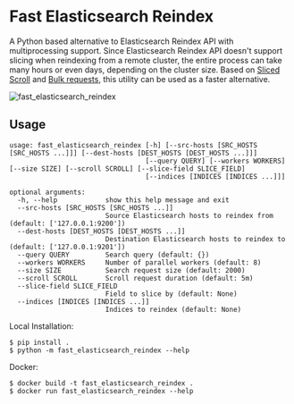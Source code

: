 # Fast Elasticsearch Reindex

A Python based alternative to Elasticsearch Reindex API with multiprocessing
support. Since Elasticsearch Reindex API doesn't support slicing when reindexing
from a remote cluster, the entire process can take many hours or even days,
depending on the cluster size. Based on [Sliced
Scroll](https://www.elastic.co/guide/en/elasticsearch/reference/master/paginate-search-results.html#slice-scroll)
and [Bulk
requests](https://www.elastic.co/guide/en/elasticsearch/reference/current/docs-bulk.html),
this utility can be used as a faster alternative.

![fast_elasticsearch_reindex](https://i.ibb.co/Z6QKybN/fast-elasticsearch-reindex.gif)

## Usage

```
usage: fast_elasticsearch_reindex [-h] [--src-hosts [SRC_HOSTS [SRC_HOSTS ...]]] [--dest-hosts [DEST_HOSTS [DEST_HOSTS ...]]]
                                  [--query QUERY] [--workers WORKERS] [--size SIZE] [--scroll SCROLL] [--slice-field SLICE_FIELD]
                                  [--indices [INDICES [INDICES ...]]]

optional arguments:
  -h, --help            show this help message and exit
  --src-hosts [SRC_HOSTS [SRC_HOSTS ...]]
                        Source Elasticsearch hosts to reindex from (default: ['127.0.0.1:9200'])
  --dest-hosts [DEST_HOSTS [DEST_HOSTS ...]]
                        Destination Elasticsearch hosts to reindex to (default: ['127.0.0.1:9201'])
  --query QUERY         Search query (default: {})
  --workers WORKERS     Number of parallel workers (default: 8)
  --size SIZE           Search request size (default: 2000)
  --scroll SCROLL       Scroll request duration (default: 5m)
  --slice-field SLICE_FIELD
                        Field to slice by (default: None)
  --indices [INDICES [INDICES ...]]
                        Indices to reindex (default: None)
```

Local Installation:
```
$ pip install .
$ python -m fast_elasticsearch_reindex --help
```

Docker:
```
$ docker build -t fast_elasticsearch_reindex .
$ docker run fast_elasticsearch_reindex --help
```
